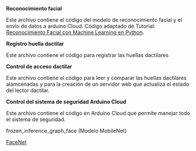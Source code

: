 **Reconocimiento facial**

Este archivo contiene el código del modelo de reconocimiento facial y el envío de datos a arduino Cloud.
Código adaptado de Tutorial: [Reconocimiento Facial con Machine Learning en Python](https://www.codificandobits.com/blog/tutorial-reconocimiento-facial-python/).

**Registro huella dactilar**

Este archivo contiene el código para registrar las huellas dactilares

**Control de acceso dactilar**

Este archivo contiene el código para leer y comparar las huellas dactilares alamcenadas y para la creación de un servidor web que actualiza el estado del lector dactilar.

**Control del sistema de seguridad Arduino Cloud**

Este archivo contiene el código en Arduino Cloud que permite manejar todo el sistema de seguridad.

frozen_inference_graph_face (Modelo MobileNet)

[FaceNet](https://pypi.org/project/keras-facenet/)
